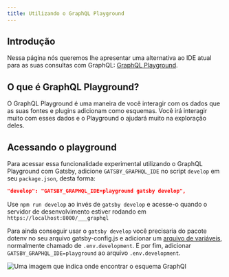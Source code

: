 ```yaml
---
title: Utilizando o GraphQL Playground
---
```


## Introdução

Nessa página nós queremos lhe apresentar uma alternativa ao IDE atual para as suas consultas com GraphQL: [GraphQL Playground](https://github.com/prisma/graphql-playground).

## O que é GraphQL Playground?

O GraphQL Playground é uma maneira de você interagir com os dados que as suas fontes e plugins adicionam como esquemas. Você irá interagir muito com esses dados e o Playground o ajudará muito na exploração deles.

## Acessando o playground

Para acessar essa funcionalidade experimental utilizando o GraphQL Playground com Gatsby, adicione `GATSBY_GRAPHQL_IDE` no script `develop`  em seu `package.json`, desta forma:

```json
"develop": "GATSBY_GRAPHQL_IDE=playground gatsby develop",
```

Use `npm run develop` ao invés de `gatsby develop` e acesse-o quando o servidor de desenvolvimento estiver rodando em `https://localhost:8000/___graphql`

Para ainda conseguir usar o `gatsby develop` você precisaria do pacote dotenv no seu arquivo gatsby-config.js e adicionar um [arquivo de variáveis](/docs/environment-variables/), normalmente chamado de `.env.development`. E por fim, adicionar `GATSBY_GRAPHQL_IDE=playground` ao arquivo `.env.development`.

![Uma imagem que indica onde encontrar o esquema GraphQl](images/playground-schema.png)
